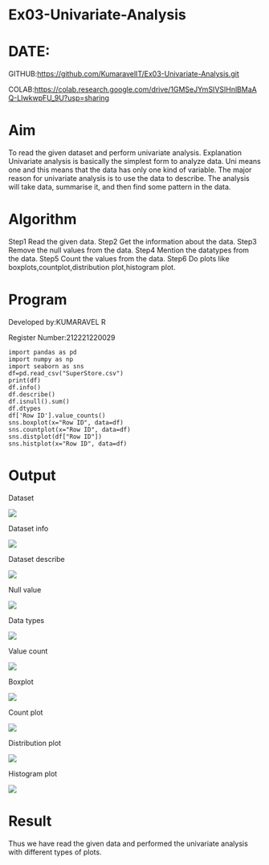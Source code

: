 # Ex03-Univariate-Analysis
# DATE:

GITHUB:https://github.com/KumaravelIT/Ex03-Univariate-Analysis.git


COLAB:https://colab.research.google.com/drive/1GMSeJYmSIVSIHnlBMaAQ-LIwkwpFU_9U?usp=sharing
# Aim
To read the given dataset and perform univariate analysis.
Explanation
Univariate analysis is basically the simplest form to analyze data. Uni means one and this means
that the data has only one kind of variable. The major reason for univariate analysis is to use the
data to describe. The analysis will take data, summarise it, and then find some pattern in the data.
# Algorithm
Step1 Read the given data.
Step2 Get the information about the data.
Step3 Remove the null values from the data.
Step4 Mention the datatypes from the data.
Step5 Count the values from the data.
Step6 Do plots like boxplots,countplot,distribution plot,histogram plot.
# Program
Developed by:KUMARAVEL R

Register Number:212221220029

```
import pandas as pd
import numpy as np
import seaborn as sns
df=pd.read_csv("SuperStore.csv")
print(df)
df.info()
df.describe()
df.isnull().sum()
df.dtypes
df['Row ID'].value_counts()
sns.boxplot(x="Row ID", data=df)
sns.countplot(x="Row ID", data=df)
sns.distplot(df["Row ID"])
sns.histplot(x="Row ID", data=df)
```
# Output
Dataset

![](https://github.com/KumaravelIT/Ex03-Univariate-Analysis/blob/main/1.jpg)

Dataset info

![](https://github.com/KumaravelIT/Ex03-Univariate-Analysis/blob/main/2.jpg)



Dataset describe

![](https://github.com/KumaravelIT/Ex03-Univariate-Analysis/blob/main/3.jpg)


Null value

![](https://github.com/KumaravelIT/Ex03-Univariate-Analysis/blob/main/4.jpg)

Data types

![](https://github.com/KumaravelIT/Ex03-Univariate-Analysis/blob/main/5.jpg)

Value count

![](https://github.com/KumaravelIT/Ex03-Univariate-Analysis/blob/main/6.jpg)

Boxplot

![](https://github.com/KumaravelIT/Ex03-Univariate-Analysis/blob/main/7.jpg)

Count plot

![](https://github.com/KumaravelIT/Ex03-Univariate-Analysis/blob/main/8.jpg)

Distribution plot

![](https://github.com/KumaravelIT/Ex03-Univariate-Analysis/blob/main/9.jpg)

Histogram plot

![](https://github.com/KumaravelIT/Ex03-Univariate-Analysis/blob/main/99.jpg)


# Result
Thus we have read the given data and performed the univariate analysis with different types of
plots.
